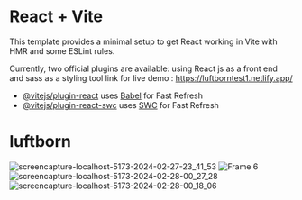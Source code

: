 # React + Vite

This template provides a minimal setup to get React working in Vite with HMR and some ESLint rules.

Currently, two official plugins are available:
using React js as a front end  and sass as a styling tool
link for live demo : https://luftborntest1.netlify.app/

- [@vitejs/plugin-react](https://github.com/vitejs/vite-plugin-react/blob/main/packages/plugin-react/README.md) uses [Babel](https://babeljs.io/) for Fast Refresh
- [@vitejs/plugin-react-swc](https://github.com/vitejs/vite-plugin-react-swc) uses [SWC](https://swc.rs/) for Fast Refresh
# luftborn
![screencapture-localhost-5173-2024-02-27-23_41_53](https://github.com/Eng-MustafaMasoud/luftborn/assets/26779466/fb53971c-b290-4090-ab82-ba9a93aee8ba)
![Frame 6](https://github.com/Eng-MustafaMasoud/luftborn/assets/26779466/a29ae098-0b44-4ebc-b018-1f2a9d37213f)
![screencapture-localhost-5173-2024-02-28-00_27_28](https://github.com/Eng-MustafaMasoud/luftborn/assets/26779466/0897ae5c-9457-4bf6-929f-2c044e41beef)
![screencapture-localhost-5173-2024-02-28-00_18_06](https://github.com/Eng-MustafaMasoud/luftborn/assets/26779466/7e88bbe0-cc14-463a-8506-f4952f06051c)
